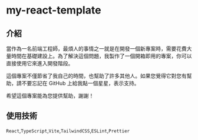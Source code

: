 # my-react-template

## 介紹

當作為一名前端工程師，最煩人的事情之一就是在開發一個新專案時，需要花費大量時間在基礎建設上。為了解決這個問題，我製作了一個開箱即用的專案，你可以直接使用它來進入開發階段。

這個專案不僅節省了我自己的時間，也幫助了許多其他人。如果您覺得它對您有幫助，請不要忘記在 GitHub 上給我點一個星星，表示支持。

希望這個專案能為您提供幫助，謝謝！

## 使用技術
`React`,`TypeScript`,`Vite`,`TailwindCSS`,`ESLint`,`Prettier`
